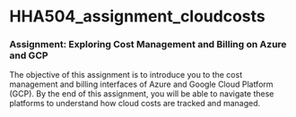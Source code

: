 # HHA504_assignment_cloudcosts
### Assignment: Exploring Cost Management and Billing on Azure and GCP

The objective of this assignment is to introduce you to the cost management and billing interfaces of Azure and Google Cloud Platform (GCP). By the end of this assignment, you will be able to navigate these platforms to understand how cloud costs are tracked and managed.

